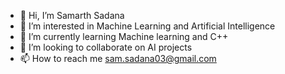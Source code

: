 - 👋 Hi, I’m Samarth Sadana
- 👀 I’m interested in Machine Learning and Artificial Intelligence
- 🌱 I’m currently learning Machine learning and C++
- 💞️ I’m looking to collaborate on AI projects
- 📫 How to reach me sam.sadana03@gmail.com

<!---
samarthsad03/samarthsad03 is a ✨ special ✨ repository because its `README.md` (this file) appears on your GitHub profile.
You can click the Preview link to take a look at your changes.
--->
